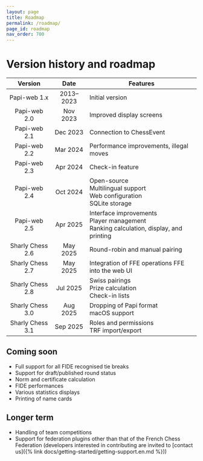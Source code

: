 ```yaml
---
layout: page
title: Roadmap
permalink: /roadmap/
page_id: roadmap
nav_order: 700
---
```


# Version history and roadmap

|     Version      |   Date    | Features                                                                                    |
|:----------------:|:---------:|---------------------------------------------------------------------------------------------|
|   Papi-web 1.x   | 2013–2023 | Initial version                                                                             |
|   Papi-web 2.0   | Nov 2023  | Improved display screens                                                                    |
|   Papi-web 2.1   | Dec 2023  | Connection to ChessEvent                                                                    |
|   Papi-web 2.2   | Mar 2024  | Performance improvements, illegal moves                                                     |
|   Papi-web 2.3   | Apr 2024  | Check-in feature                                                                            |
|   Papi-web 2.4   | Oct 2024  | Open-source<br/>Multilingual support<br/>Web configuration<br/>SQLite storage               |
|   Papi-web 2.5   | Apr 2025  | Interface improvements<br/>Player management<br/>Ranking calculation, display, and printing |
| Sharly Chess 2.6 | May 2025  | Round-robin and manual pairing                                                              |
| Sharly Chess 2.7 | May 2025  | Integration of FFE operations FFE into the web UI                                           |
| Sharly Chess 2.8 | Jul 2025  | Swiss pairings<br/>Prize calculation<br/>Check-in lists                                     |
| Sharly Chess 3.0 | Aug 2025  | Dropping of Papi format<br/>macOS support                                                   |
| Sharly Chess 3.1 | Sep 2025  | Roles and permissions<br/>TRF import/export                                                 |

## Coming soon

* Full support for all FIDE recognised tie breaks
* Support for draft/published round status
* Norm and certificate calculation
* FIDE performances
* Various statistics displays
* Printing of name cards

## Longer term

* Handling of team competitions
* Support for federation plugins other than that of the French Chess Federation (developers interested in contributing are invited to [contact us]({% link docs/getting-started/getting-support.en.md %}))
